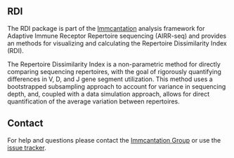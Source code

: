RDI
-------------------------------------------------------------------------------

The RDI package is part of the [Immcantation](http://immcantation.readthedocs.io) 
analysis framework for Adaptive Immune Receptor Repertoire sequencing 
(AIRR-seq) and provides an methods for visualizing and calculating the 
Repertoire Dissimilarity Index (RDI).

The Repertoire Dissimilarity Index is a non-parametric method for directly 
comparing sequencing repertoires, with the goal of rigorously quantifying 
differences in V, D, and J gene segment utilization. This method uses a 
bootstrapped subsampling approach to account for variance in sequencing depth, 
and, coupled with a data simulation approach, allows for direct quantification 
of the average variation between repertoires.

Contact
-------------------------------------------------------------------------------

For help and questions please contact the [Immcantation Group](mailto:immcantation@googlegroups.com)
or use the [issue tracker](https://bitbucket.org/cbolen1/rdicore/issues?status=new&status=open).
